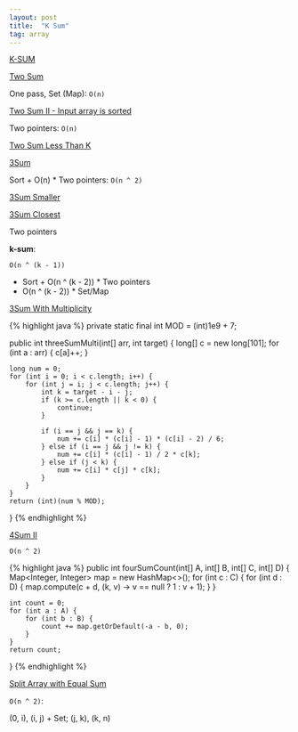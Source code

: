 ```yaml
---
layout: post
title:  "K Sum"
tag: array
---
```


[K-SUM](https://en.wikipedia.org/wiki/3SUM)

[Two Sum][two-sum]

One pass, Set (Map): `O(n)`

[Two Sum II - Input array is sorted][two-sum-ii-input-array-is-sorted]

Two pointers: `O(n)`

[Two Sum Less Than K][two-sum-less-than-k]

[3Sum][3sum]

Sort + O(n) * Two pointers: `O(n ^ 2)`

[3Sum Smaller][3sum-smaller]

[3Sum Closest][3sum-closest]

Two pointers

**k-sum**:

`O(n ^ (k - 1))`

* Sort + O(n ^ (k - 2)) * Two pointers
* O(n ^ (k - 2)) * Set/Map

[3Sum With Multiplicity][3sum-with-multiplicity]

{% highlight java %}
private static final int MOD = (int)1e9 + 7;

public int threeSumMulti(int[] arr, int target) {
    long[] c = new long[101];
    for (int a : arr) {
        c[a]++;
    }

    long num = 0;
    for (int i = 0; i < c.length; i++) {
        for (int j = i; j < c.length; j++) {
            int k = target - i - j;
            if (k >= c.length || k < 0) {
                continue;
            }

            if (i == j && j == k) {
                num += c[i] * (c[i] - 1) * (c[i] - 2) / 6;
            } else if (i == j && j != k) {
                num += c[i] * (c[i] - 1) / 2 * c[k];
            } else if (j < k) {
                num += c[i] * c[j] * c[k];
            }
        }
    }
    return (int)(num % MOD);
}
{% endhighlight %}

[4Sum II][4sum-ii]

`O(n ^ 2)`

{% highlight java %}
public int fourSumCount(int[] A, int[] B, int[] C, int[] D) {
    Map<Integer, Integer> map = new HashMap<>();
    for (int c : C) {
        for (int d : D) {
            map.compute(c + d, (k, v) -> v == null ? 1 : v + 1);
        }
    }

    int count = 0;
    for (int a : A) {
        for (int b : B) {
            count += map.getOrDefault(-a - b, 0);
        }
    }
    return count;
}
{% endhighlight %}

[Split Array with Equal Sum][split-array-with-equal-sum]

`O(n ^ 2)`:

(0, i), (i, j) + Set; (j, k), (k, n)

[3sum]: https://leetcode.com/problems/3sum/
[3sum-closest]: https://leetcode.com/problems/3sum-closest/
[3sum-smaller]: https://leetcode.com/problems/3sum-smaller/
[3sum-with-multiplicity]: https://leetcode.com/problems/3sum-with-multiplicity/
[4sum-ii]: https://leetcode.com/problems/4sum-ii/
[split-array-with-equal-sum]: https://leetcode.com/problems/split-array-with-equal-sum/
[two-sum]: https://leetcode.com/problems/two-sum/
[two-sum-ii-input-array-is-sorted]: https://leetcode.com/problems/two-sum-ii-input-array-is-sorted/
[two-sum-less-than-k]: https://leetcode.com/problems/two-sum-less-than-k/
